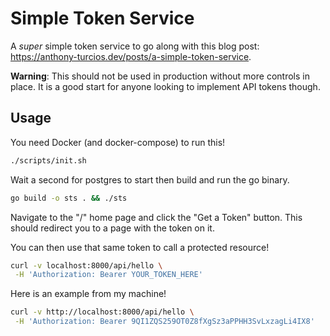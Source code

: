 # Simple Token Service

A *super* simple token service to go along with this blog post: https://anthony-turcios.dev/posts/a-simple-token-service.

**Warning**: This should not be used in production without more controls in place. It is a good start for anyone looking
to implement API tokens though.

## Usage

You need Docker (and docker-compose) to run this!

```bash
./scripts/init.sh
```

Wait a second for postgres to start then build and run the go binary.

```bash
go build -o sts . && ./sts
```

Navigate to the "/" home page and click the "Get a Token" button. This should redirect you to a page with the token on it.

You can then use that same token to call a protected resource!

```bash
curl -v localhost:8000/api/hello \
 -H 'Authorization: Bearer YOUR_TOKEN_HERE'
```

Here is an example from my machine!

```bash
curl -v http://localhost:8000/api/hello \
 -H 'Authorization: Bearer 9QI1ZQS259OT0Z8fXgSz3aPPHH3SvLxzagLi4IX8'
```
